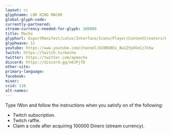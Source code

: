```yaml
---
layout: cc
glyphname: LOK KING MACHO
global-glyph-code:
currently-partnered:
stream-currency-needed-for-glyph: 100000
title: Macho
glyphurl: ExportManifest/Lotus/Interface/Icons/Player/ContentCreators/LokKingMacho.png
glyphwave: 11
youtube: https://www.youtube.com/channel/UC0RO8Ex_8w1ZYp4VoCz7o5w
twitch: https://twitch.tv/macho
twitter: https://twitter.com/apmacho
discord: https://discord.gg/n6JPjfD
other-site:
primary-language:
facebook:
mixer:
ccid: 116
alt-names:
---
```

Type !Won and follow the instructions when you satisfy on of the following:
* Twitch subscription.
* Twitch raffle.
* Claim a code after acquiring 100000 Dinero (stream currency).
